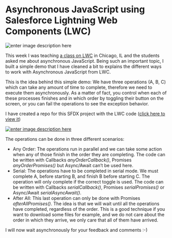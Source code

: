 # Asynchronous JavaScript using Salesforce Lightning Web Components (LWC)

![enter image description here](https://github.com/eltoroit/ETAsyncJS/blob/blog/@ELTOROIT/blog/HeaderImage.png?raw=true)

This week I was teaching [a class on LWC](https://trailhead.salesforce.com/en/academy/classes/dex602-programming-lightning-web-components/) in Chicago, IL and the students asked me about asynchronous JavaScript. Being such an important topic, I built a simple demo that I have cleaned a bit to explains the different ways to work with Asynchronous JavaScript from LWC.

This is the idea behind this simple demo: We have three operations (A, B, C) which can take any amount of time to complete, therefore we need to execute them asynchronously. As a matter of fact, you control when each of these processes finishes and in which order by toggling their button on the screen, or you can fail the operations to see the exception behavior.

I have created a repo for this SFDX project with the LWC code ([click here to view it](https://github.com/eltoroit/ETAsyncJS))

[![enter image description here](https://github.com/eltoroit/ETAsyncJS/blob/blog/@ELTOROIT/blog/RepoLink.png?raw=true)
](https://github.com/eltoroit/ETAsyncJS)

The operations can be done in three different scenarios:

-   Any Order: The operations run in parallel and we can take some action when any of those finish in the order they are completing. The code can be written with Callbacks _anyOrderCallback()_, Promises _anyOrderPromises()_ but Async/Await can’t be used here.
-   Serial: The operations have to be completed in serial mode. We must complete A, before starting B, and finish B before starting C. The operation will only complete if the correct toggle is used. The code can be written with Callbacks _serialCallback()_, Promises _serialPromises()_ or Async/Await _serialAsyncAwait()_.
-   After All: This last operation can only be done with Promises _afterAllPromises()_. The idea is that we will wait until all the operations have completed, regardless of the order. This is a good technique if you want to download some files for example, and we do not care about the order in which they arrive, we only care that all of them have arrived.

I will now wait asynchronously for your feedback and comments :-)
